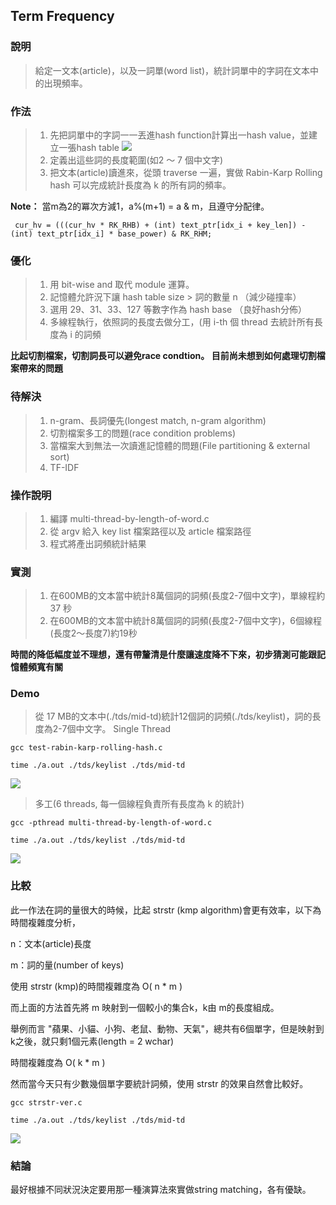 ## Term Frequency
### 說明
> 給定一文本(article)，以及一詞單(word list)，統計詞單中的字詞在文本中的出現頻率。


### 作法
> 1. 先把詞單中的字詞一一丟進hash function計算出一hash value，並建立一張hash table
![](https://i.imgur.com/pA75iwu.png)
> 2. 定義出這些詞的長度範圍(如2 ～ 7 個中文字)
> 3. 把文本(article)讀進來，從頭 traverse 一遍，實做 Rabin-Karp Rolling hash 可以完成統計長度為 k 的所有詞的頻率。


**Note：**  當m為2的冪次方減1，a%(m+1) = a & m，且遵守分配律。


` cur_hv = (((cur_hv * RK_RHB) + (int) text_ptr[idx_i + key_len]) - (int) text_ptr[idx_i] * base_power) & RK_RHM;`

### 優化
> 1. 用 bit-wise and  取代 module 運算。
> 2. 記憶體允許況下讓 hash table size > 詞的數量 n （減少碰撞率）
> 3. 選用 29、31、33、127  等數字作為 hash base （良好hash分佈）
> 4. 多線程執行，依照詞的長度去做分工，(用 i-th 個 thread 去統計所有長度為 i 的詞頻


**比起切割檔案，切割詞長可以避免race condtion。 目前尚未想到如何處理切割檔案帶來的問題**

### 待解決
> 1. n-gram、長詞優先(longest match, n-gram algorithm)
> 2. 切割檔案多工的問題(race condition problems)
> 3. 當檔案大到無法一次讀進記憶體的問題(File partitioning & external sort)
> 4. TF-IDF 


### 操作說明
> 1. 編譯 multi-thread-by-length-of-word.c 
> 2. 從 argv  給入 key list 檔案路徑以及 article 檔案路徑
> 3. 程式將產出詞頻統計結果


### 實測
> 1. 在600MB的文本當中統計8萬個詞的詞頻(長度2-7個中文字)，單線程約 37 秒
> 2. 在600MB的文本當中統計8萬個詞的詞頻(長度2-7個中文字)，6個線程(長度2～長度7)約19秒


**時間的降低幅度並不理想，還有帶釐清是什麼讓速度降不下來，初步猜測可能跟記憶體頻寬有關**


### Demo
> 從 17 MB的文本中(./tds/mid-td)統計12個詞的詞頻(./tds/keylist)，詞的長度為2-7個中文字。
> Single Thread


`gcc test-rabin-karp-rolling-hash.c`


`time ./a.out ./tds/keylist ./tds/mid-td`

![](https://i.imgur.com/InHR1pq.png)

> 多工(6 threads, 每一個線程負責所有長度為 k 的統計)

`gcc -pthread multi-thread-by-length-of-word.c`


`time ./a.out ./tds/keylist ./tds/mid-td`

![](https://i.imgur.com/OzjXEQx.png)


### 比較
此一作法在詞的量很大的時候，比起 strstr (kmp algorithm)會更有效率，以下為時間複雜度分析，

n：文本(article)長度


m：詞的量(number of keys)


使用 strstr (kmp)的時間複雜度為 O( n * m )

而上面的方法首先將 m 映射到一個較小的集合k，k由 m的長度組成。

舉例而言 "蘋果、小貓、小狗、老鼠、動物、天氣"，總共有6個單字，但是映射到 k之後，就只剩1個元素(length = 2 wchar)

時間複雜度為 O( k * m )


然而當今天只有少數幾個單字要統計詞頻，使用 strstr 的效果自然會比較好。


`gcc strstr-ver.c`


`time ./a.out ./tds/keylist ./tds/mid-td`

![](https://i.imgur.com/zd0r3dj.png)


### 結論
最好根據不同狀況決定要用那一種演算法來實做string matching，各有優缺。
